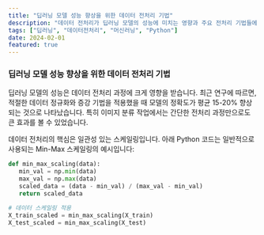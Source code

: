 ```yaml
---
title: "딥러닝 모델 성능 향상을 위한 데이터 전처리 기법"
description: "데이터 전처리가 딥러닝 모델의 성능에 미치는 영향과 주요 전처리 기법들에 대한 실용적인 가이드"
tags: ["딥러닝", "데이터전처리", "머신러닝", "Python"]
date: 2024-02-01
featured: true
---
```


### 딥러닝 모델 성능 향상을 위한 데이터 전처리 기법

딥러닝 모델의 성능은 데이터 전처리 과정에 크게 영향을 받습니다. 최근 연구에 따르면, 적절한 데이터 정규화와 증강 기법을 적용했을 때 모델의 정확도가 평균 15-20% 향상되는 것으로 나타났습니다. 특히 이미지 분류 작업에서는 간단한 전처리 과정만으로도 큰 효과를 볼 수 있었습니다.

데이터 전처리의 핵심은 일관성 있는 스케일링입니다. 아래 Python 코드는 일반적으로 사용되는 Min-Max 스케일링의 예시입니다:

```python
def min_max_scaling(data):
   min_val = np.min(data)
   max_val = np.max(data)
   scaled_data = (data - min_val) / (max_val - min_val)
   return scaled_data

# 데이터 스케일링 적용
X_train_scaled = min_max_scaling(X_train)
X_test_scaled = min_max_scaling(X_test)
```

